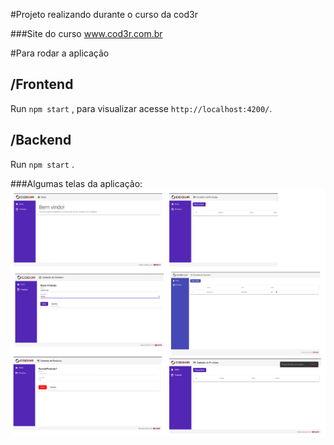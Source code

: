 #Projeto realizando durante o curso da cod3r

###Site do curso www.cod3r.com.br

#Para rodar a aplicação

## /Frontend

Run `npm start` , para visualizar acesse `http://localhost:4200/`. 

## /Backend

Run `npm start` .


###Algumas telas da aplicação:
![imgem da aplicação](https://github.com/leandrorodca/angular-crud/blob/master/readme.png)
